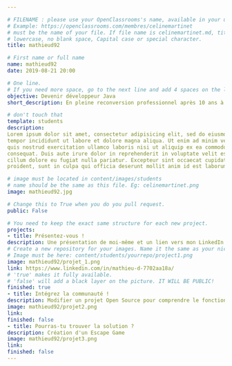 ```yaml
---

# FILENAME : please use your OpenClassrooms's name, available in your url.
# Example: https://openclassrooms.com/membres/celinemartinet
# must be the name of your file. If file name is celinemartinet.md, title is celinemartinet.
# lowercase, no blank space, Capital case or special character.
title: mathieud92

# First name or full name
name: mathieud92
date: 2019-08-21 20:00

# One line.
# If you need more space, go to the next line and add 4 spaces on the left, as in 'description'.
objective: Devenir développeur Java
short_description: En pleine reconversion professionnel après 10 ans à être Aide-Soignant

# don't touch that
template: students
description:
Lorem ipsum dolor sit amet, consectetur adipisicing elit, sed do eiusmod
tempor incididunt ut labore et dolore magna aliqua. Ut enim ad minim veniam,
quis nostrud exercitation ullamco laboris nisi ut aliquip ex ea commodo
consequat. Duis aute irure dolor in reprehenderit in voluptate velit esse
cillum dolore eu fugiat nulla pariatur. Excepteur sint occaecat cupidatat non
proident, sunt in culpa qui officia deserunt mollit anim id est laborum.

# image must be located in content/images/students
# name should be the same as this file. Eg: celinemartinet.png
image: mathieud92.jpg

# Change this to True when you do you pull request.
public: False

# You need to keep the exact same structure for each new project.
projects:
- title: Présentez-vous !
description: Une présentation de moi-même et un lien vers mon LinkedIn.
# Create a new repository for your images. Name it the same as your nickname and profile picture.
# Image must be here: content/students/yourrepo/project1.png
image: mathieud92/projet_1.png
link: https://www.linkedin.com/in/mathieu-d-7702aa18a/
# 'true' makes it fully available.
# 'false' will add a black layer on the picture. IT WILL BE PUBLIC!
finished: true
- title: Intégrez la communauté !
description: Modifier un projet Open Source pour comprendre le fonctionnement de Git, de Github et des pull requests. 
image: mathieud92/projet2.png
link: 
finished: false
- title: Pourras-tu trouver la solution ?
description: Création d'un Escape Game
image: mathieud92/projet3.png
link: 
finished: false
---
```

